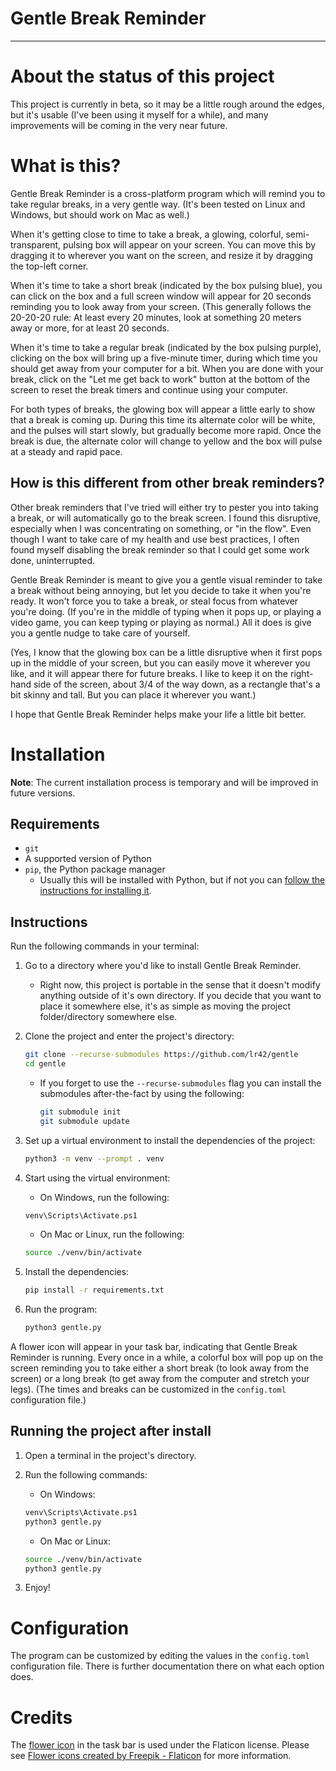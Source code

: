 Gentle Break Reminder
========================================================================
------------------------------------------------------------------------

About the status of this project
========================================================================

This project is currently in beta, so it may be a little rough around
the edges, but it's usable (I've been using it myself for a while), and
many improvements will be coming in the very near future.


What is this?
========================================================================

Gentle Break Reminder is a cross-platform program which will remind you
to take regular breaks, in a very gentle way.  (It's been tested on
Linux and Windows, but should work on Mac as well.)

When it's getting close to time to take a break, a glowing, colorful,
semi-transparent, pulsing box will appear on your screen.  You can move
this by dragging it to wherever you want on the screen, and resize it by
dragging the top-left corner.

When it's time to take a short break (indicated by the box pulsing
blue), you can click on the box and a full screen window will appear for
20 seconds reminding you to look away from your screen.  (This generally
follows the 20-20-20 rule:  At least every 20 minutes, look at something
20 meters away or more, for at least 20 seconds.

When it's time to take a regular break (indicated by the box pulsing
purple), clicking on the box will bring up a five-minute timer, during
which time you should get away from your computer for a bit.  When you
are done with your break, click on the "Let me get back to work" button
at the bottom of the screen to reset the break timers and continue using
your computer.

For both types of breaks, the glowing box will appear a little early to
show that a break is coming up.  During this time its alternate color
will be white, and the pulses will start slowly, but gradually become
more rapid.  Once the break is due, the alternate color will change to
yellow and the box will pulse at a steady and rapid pace.


How is this different from other break reminders?
------------------------------------------------------------------------

Other break reminders that I've tried will either try to pester you into
taking a break, or will automatically go to the break screen.  I found
this disruptive, especially when I was concentrating on something, or
"in the flow".  Even though I want to take care of my health and use
best practices, I often found myself disabling the break reminder so
that I could get some work done, uninterrupted.

Gentle Break Reminder is meant to give you a gentle visual reminder to
take a break without being annoying, but let you decide to take it when
you're ready.  It won't force you to take a break, or steal focus from
whatever you're doing.  (If you're in the middle of typing when it pops
up, or playing a video game, you can keep typing or playing as normal.)
All it does is give you a gentle nudge to take care of yourself.

(Yes, I know that the glowing box can be a little disruptive when it
first pops up in the middle of your screen, but you can easily move it
wherever you like, and it will appear there for future breaks.  I like
to keep it on the right-hand side of the screen, about 3/4 of the way
down, as a rectangle that's a bit skinny and tall.  But you can place it
wherever you want.)

I hope that Gentle Break Reminder helps make your life a little bit
better.


Installation
========================================================================

**Note**:  The current installation process is temporary and will be
improved in future versions.


Requirements
------------------------------------------------------------------------

- `git`
- A supported version of Python
- `pip`, the Python package manager
    - Usually this will be installed with Python, but if not you can
      [follow the instructions for installing
      it](https://pip.pypa.io/en/stable/installation/).


Instructions
------------------------------------------------------------------------

Run the following commands in your terminal:

1. Go to a directory where you'd like to install Gentle Break Reminder.

    - Right now, this project is portable in the sense that it doesn't
      modify anything outside of it's own directory.  If you decide that
      you want to place it somewhere else, it's as simple as moving the
      project folder/directory somewhere else.

2. Clone the project and enter the project's directory:

    ````````````````````````````````sh
    git clone --recurse-submodules https://github.com/lr42/gentle
    cd gentle
    ````````````````````````````````

    - If you forget to use the `--recurse-submodules` flag you can
      install the submodules after-the-fact by using the following:

        ````````````````````````````````sh
        git submodule init
        git submodule update
        ````````````````````````````````

3. Set up a virtual environment to install the dependencies of the
  project:

    ````````````````````````````````sh
    python3 -m venv --prompt . venv
    ````````````````````````````````

4. Start using the virtual environment:

    - On Windows, run the following:

    ````````````````````````````````sh
    venv\Scripts\Activate.ps1
    ````````````````````````````````

    - On Mac or Linux, run the following:

    ````````````````````````````````sh
    source ./venv/bin/activate
    ````````````````````````````````

5. Install the dependencies:

    ````````````````````````````````sh
    pip install -r requirements.txt
    ````````````````````````````````

6. Run the program:

    ````````````````````````````````sh
    python3 gentle.py
    ````````````````````````````````

A flower icon will appear in your task bar, indicating that Gentle Break
Reminder is running.  Every once in a while, a colorful box will pop up
on the screen reminding you to take either a short break (to look away
from the screen) or a long break (to get away from the computer and
stretch your legs).  (The times and breaks can be customized in the
`config.toml` configuration file.)


Running the project after install
------------------------------------------------------------------------

1. Open a terminal in the project's directory.

2. Run the following commands:

    - On Windows:

    ````````````````````````````````sh
    venv\Scripts\Activate.ps1
    python3 gentle.py
    ````````````````````````````````

    - On Mac or Linux:

    ````````````````````````````````sh
    source ./venv/bin/activate
    python3 gentle.py
    ````````````````````````````````

3. Enjoy!


Configuration
========================================================================

The program can be customized by editing the values in the `config.toml`
configuration file.  There is further documentation there on what each
option does.


Credits
========================================================================

The [flower icon](https://www.flaticon.com/free-icon/flower_346218) in
the task bar is used under the Flaticon license.  Please see [Flower
icons created by Freepik -
Flaticon](https://www.flaticon.com/free-icons/flower) for more
information.

